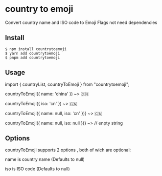 # country to emoji
Convert country name and ISO code to Emoji Flags not need dependencies

## Install

```
$ npm install countrytoemoji
$ yarn add countrytoemoji
$ pnpm add countrytoemoji
```
## Usage
import { countryList, countryToEmoji } from "countrytoemoji";

countryToEmoji({ name: 'china' })
~> 🇨🇳

countryToEmoji({ iso: 'cn' })
~> 🇨🇳

countryToEmoji({ name: null, iso: 'cn'  })}
~> 🇨🇳

countryToEmoji({ name: null, iso: null  })} ~> // enpty string 

## Options

countryToEmoji supports 2 options , both of wich are optional:

name is country name (Defaults to null)

iso is ISO code (Defaults to null)
